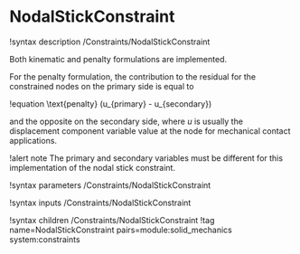 # NodalStickConstraint

!syntax description /Constraints/NodalStickConstraint

Both kinematic and penalty formulations are implemented.

For the penalty formulation, the contribution to the residual for the constrained nodes on the primary side is equal to

!equation
\text{penalty} (u_{primary} - u_{secondary})

and the opposite on the secondary side, where $u$ is usually the displacement component variable value at the node for
mechanical contact applications.

!alert note
The primary and secondary variables must be different for this implementation of the nodal
stick constraint.

!syntax parameters /Constraints/NodalStickConstraint

!syntax inputs /Constraints/NodalStickConstraint

!syntax children /Constraints/NodalStickConstraint
!tag name=NodalStickConstraint pairs=module:solid_mechanics system:constraints
